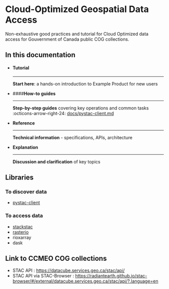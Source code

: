 # Cloud-Optimized Geospatial Data Access
Non-exhaustive good practices and tutorial for Cloud Optimized data access
for Gouvernment of Canada public COG collections. 

<!--- 
Voici ce qui devrait se retrouver dans la page principale : 
A single sentence that says what the product is, succinctly and memorably.
A paragraph of one to three short sentences, that describe what the product does.
A third paragraph of similar length, this time explaining what need the product meets.
Finally, a paragraph that describes whom the product is useful for.
-->
<!--- 
## In this documentation


### __Tutorial__
**Start here**: a hands-on introduction to Example Product for new users

### __How-to guides__
**Step-by-step guides** covering key operations and common tasks

### __Reference__
**Technical information** - specifications, APIs, architecture


### __Explanation__
**Discussion and clarification** of key topics
-->

## In this documentation
<div class="grid cards" markdown>

-   #### __Tutorial__

    ---

    **Start here**: a hands-on introduction to Example Product for new users


-   ####__How-to guides__

    ---

    **Step-by-step guides** covering key operations and common tasks
    :octicons-arrow-right-24: [docs/pystac-client.md](docs/pystac-client.md)

-   __Reference__

    ---

    **Technical information** - specifications, APIs, architecture

-   __Explanation__  

    ---
    **Discussion and clarification** of key topics
</div>

## Libraries

### To discover data  

- [pystac-client](https://pystac-client.readthedocs.io/en/stable/usage.html)

### To access data  

- [stackstac](https://stackstac.readthedocs.io/en/latest/basic.html)
- [rasterio](https://rasterio.readthedocs.io/en/latest/quickstart.html)
- rioxarray
- dask

## Link to CCMEO COG collections 
- STAC API : <https://datacube.services.geo.ca/stac/api/>  
- STAC API via STAC-Browser : <https://radiantearth.github.io/stac-browser/#/external/datacube.services.geo.ca/stac/api/?.language=en>

